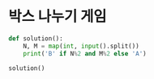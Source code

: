 # 박스 나누기 게임

```python
def solution():
    N, M = map(int, input().split())
    print('B' if N%2 and M%2 else 'A')

solution()
```

